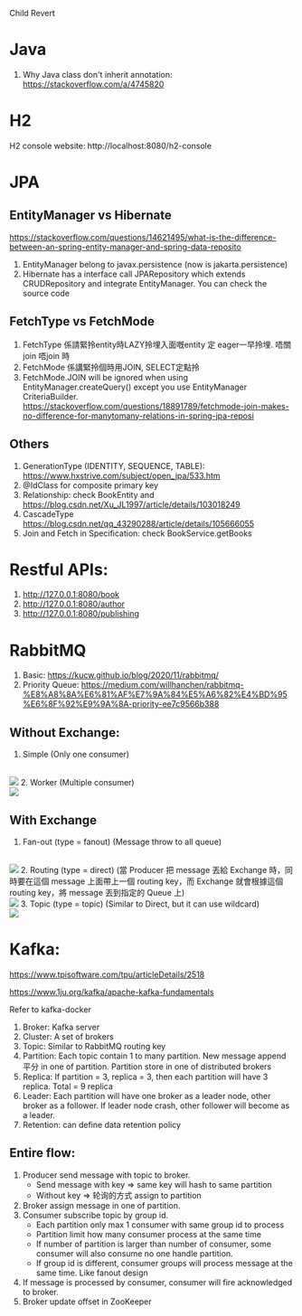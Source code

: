 Child
Revert

# Java
1. Why Java class don't inherit annotation: https://stackoverflow.com/a/4745820

# H2
H2 console website: http://localhost:8080/h2-console

# JPA
## EntityManager vs Hibernate
https://stackoverflow.com/questions/14621495/what-is-the-difference-between-an-spring-entity-manager-and-spring-data-reposito
1. EntityManager belong to javax.persistence (now is jakarta.persistence)
2. Hibernate has a interface call JPARepository which extends CRUDRepository and integrate EntityManager. You can check the source code

## FetchType vs FetchMode
1. FetchType 係請緊拎entity時LAZY拎埋入面嘅entity 定 eager一早拎埋. 唔關join 唔join 時
2. FetchMode 係講緊拎個時用JOIN, SELECT定點拎
3. FetchMode.JOIN will be ignored when using EntityManager.createQuery() except you use EntityManager CriteriaBuilder. https://stackoverflow.com/questions/18891789/fetchmode-join-makes-no-difference-for-manytomany-relations-in-spring-jpa-reposi

## Others
1. GenerationType (IDENTITY, SEQUENCE, TABLE): https://www.hxstrive.com/subject/open_jpa/533.htm
2. @IdClass for composite primary key 
3. Relationship: check BookEntity and https://blog.csdn.net/Xu_JL1997/article/details/103018249
4. CascadeType https://blog.csdn.net/qq_43290288/article/details/105666055
5. Join and Fetch in Specification: check BookService.getBooks

# Restful APIs:
1. http://127.0.0.1:8080/book
2. http://127.0.0.1:8080/author
3. http://127.0.0.1:8080/publishing

# RabbitMQ
1. Basic: https://kucw.github.io/blog/2020/11/rabbitmq/
2. Priority Queue: https://medium.com/willhanchen/rabbitmq-%E8%A8%8A%E6%81%AF%E7%9A%84%E5%A6%82%E4%BD%95%E6%8F%92%E9%9A%8A-priority-ee7c9566b388

## Without Exchange:
1. Simple (Only one consumer)
<br/>
<img src="https://kucw.github.io/images/blog/rabbitmq_direct.png"/>
2. Worker (Multiple consumer)
<br/>
<img src="https://kucw.github.io/images/blog/rabbitmq_worker.png"/>

## With Exchange
1. Fan-out (type = fanout) (Message throw to all queue)
<br/>
<img src="https://kucw.github.io/images/blog/rabbitmq_subscribe.png"/>
2. Routing (type = direct) (當 Producer 把 message 丟給 Exchange 時，同時要在這個 message 上面帶上一個 routing key，而 Exchange 就會根據這個 routing key，將 message 丟到指定的 Queue 上)
<br/>
<img src="https://kucw.github.io/images/blog/rabbitmq_routing1.png"/>
3. Topic (type = topic) (Similar to Direct, but it can use wildcard)
<br/>
<img src="https://kucw.github.io/images/blog/rabbitmq_topics.png"/>




# Kafka:
https://www.tpisoftware.com/tpu/articleDetails/2518

https://www.1ju.org/kafka/apache-kafka-fundamentals

Refer to kafka-docker


1. Broker: Kafka server
2. Cluster: A set of brokers
3. Topic: Similar to RabbitMQ routing key
4. Partition: Each topic contain 1 to many partition. New message append 平分 in one of partition. Partition store in one of distributed brokers
5. Replica: If partition = 3, replica = 3, then each partition will have 3 replica. Total = 9 replica
6. Leader: Each partition will have one broker as a leader node, other broker as a follower. If leader node crash, other follower will become as a leader.
7. Retention: can define data retention policy

## Entire flow:
1. Producer send message with topic to broker.
   - Send message with key => same key will hash to same partition
   - Without key => 轮询的方式 assign to partition
2. Broker assign message in one of partition.
3. Consumer subscribe topic by group id.
    - Each partition only max 1 consumer with same group id to process
    - Partition limit how many consumer process at the same time
    - If number of partition is larger than number of consumer, some consumer will also consume no one handle partition.
    - If group id is different, consumer groups will process message at the same time. Like fanout design
4. If message is processed by consumer, consumer will fire acknowledged to broker.
5. Broker update offset in ZooKeeper
